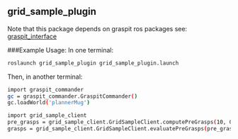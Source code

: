 ## grid_sample_plugin


Note that this package depends on graspit ros packages see: [graspit_interface](
https://github.com/graspit-simulator/graspit_interface)

###Example Usage:
In one terminal:
```bash
roslaunch grid_sample_plugin grid_sample_plugin.launch
```

Then, in another terminal:

```bash
import graspit_commander
gc = graspit_commander.GraspitCommander()
gc.loadWorld('plannerMug')

import grid_sample_client
pre_grasps = grid_sample_client.GridSampleClient.computePreGrasps(10, 0)	# resolution, sampling_type
grasps = grid_sample_client.GridSampleClient.evaluatePreGrasps(pre_grasps.grasps)

```
